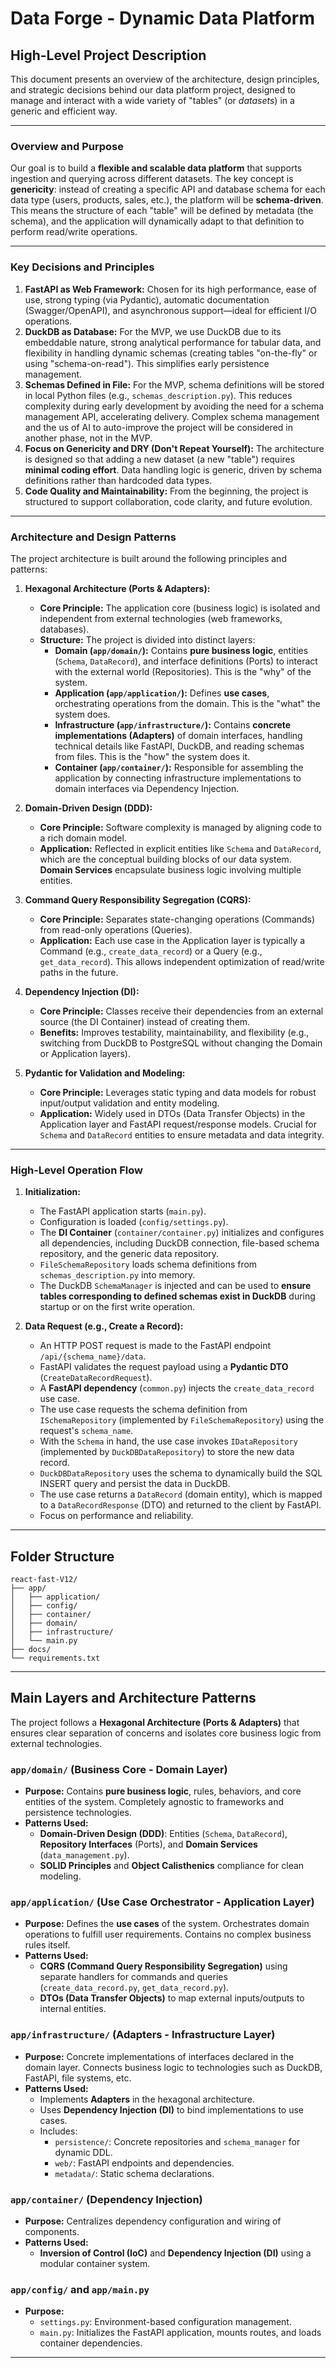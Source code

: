 # Data Forge - Dynamic Data Platform

## High-Level Project Description

This document presents an overview of the architecture, design principles, and strategic decisions behind our data platform project, designed to manage and interact with a wide variety of "tables" (or *datasets*) in a generic and efficient way.

---

### Overview and Purpose

Our goal is to build a **flexible and scalable data platform** that supports ingestion and querying across different datasets. The key concept is **genericity**: instead of creating a specific API and database schema for each data type (users, products, sales, etc.), the platform will be **schema-driven**. This means the structure of each "table" will be defined by metadata (the schema), and the application will dynamically adapt to that definition to perform read/write operations.

---

### Key Decisions and Principles

1.  **FastAPI as Web Framework:** Chosen for its high performance, ease of use, strong typing (via Pydantic), automatic documentation (Swagger/OpenAPI), and asynchronous support—ideal for efficient I/O operations.
2.  **DuckDB as Database:** For the MVP, we use DuckDB due to its embeddable nature, strong analytical performance for tabular data, and flexibility in handling dynamic schemas (creating tables "on-the-fly" or using "schema-on-read"). This simplifies early persistence management.
3.  **Schemas Defined in File:** For the MVP, schema definitions will be stored in local Python files (e.g., `schemas_description.py`). This reduces complexity during early development by avoiding the need for a schema management API, accelerating delivery. Complex schema management and the us of AI to auto-improve the project will be considered in another phase, not in the MVP.
4.  **Focus on Genericity and DRY (Don't Repeat Yourself):** The architecture is designed so that adding a new dataset (a new "table") requires **minimal coding effort**. Data handling logic is generic, driven by schema definitions rather than hardcoded data types.
5.  **Code Quality and Maintainability:** From the beginning, the project is structured to support collaboration, code clarity, and future evolution.

---

### Architecture and Design Patterns

The project architecture is built around the following principles and patterns:

1.  **Hexagonal Architecture (Ports & Adapters):**
    * **Core Principle:** The application core (business logic) is isolated and independent from external technologies (web frameworks, databases).
    * **Structure:** The project is divided into distinct layers:
        * **Domain (`app/domain/`):** Contains **pure business logic**, entities (`Schema`, `DataRecord`), and interface definitions (Ports) to interact with the external world (Repositories). This is the "why" of the system.
        * **Application (`app/application/`):** Defines **use cases**, orchestrating operations from the domain. This is the "what" the system does.
        * **Infrastructure (`app/infrastructure/`):** Contains **concrete implementations (Adapters)** of domain interfaces, handling technical details like FastAPI, DuckDB, and reading schemas from files. This is the "how" the system does it.
        * **Container (`app/container/`):** Responsible for assembling the application by connecting infrastructure implementations to domain interfaces via Dependency Injection.

2.  **Domain-Driven Design (DDD):**
    * **Core Principle:** Software complexity is managed by aligning code to a rich domain model.
    * **Application:** Reflected in explicit entities like `Schema` and `DataRecord`, which are the conceptual building blocks of our data system. **Domain Services** encapsulate business logic involving multiple entities.

3.  **Command Query Responsibility Segregation (CQRS):**
    * **Core Principle:** Separates state-changing operations (Commands) from read-only operations (Queries).
    * **Application:** Each use case in the Application layer is typically a Command (e.g., `create_data_record`) or a Query (e.g., `get_data_record`). This allows independent optimization of read/write paths in the future.

4.  **Dependency Injection (DI):**
    * **Core Principle:** Classes receive their dependencies from an external source (the DI Container) instead of creating them.
    * **Benefits:** Improves testability, maintainability, and flexibility (e.g., switching from DuckDB to PostgreSQL without changing the Domain or Application layers).

5.  **Pydantic for Validation and Modeling:**
    * **Core Principle:** Leverages static typing and data models for robust input/output validation and entity modeling.
    * **Application:** Widely used in DTOs (Data Transfer Objects) in the Application layer and FastAPI request/response models. Crucial for `Schema` and `DataRecord` entities to ensure metadata and data integrity.

---

### High-Level Operation Flow

1.  **Initialization:**
    * The FastAPI application starts (`main.py`).
    * Configuration is loaded (`config/settings.py`).
    * The **DI Container** (`container/container.py`) initializes and configures all dependencies, including DuckDB connection, file-based schema repository, and the generic data repository.
    * `FileSchemaRepository` loads schema definitions from `schemas_description.py` into memory.
    * The DuckDB `SchemaManager` is injected and can be used to **ensure tables corresponding to defined schemas exist in DuckDB** during startup or on the first write operation.

2.  **Data Request (e.g., Create a Record):**
    * An HTTP POST request is made to the FastAPI endpoint `/api/{schema_name}/data`.
    * FastAPI validates the request payload using a **Pydantic DTO** (`CreateDataRecordRequest`).
    * A **FastAPI dependency** (`common.py`) injects the `create_data_record` use case.
    * The use case requests the schema definition from `ISchemaRepository` (implemented by `FileSchemaRepository`) using the request's `schema_name`.
    * With the `Schema` in hand, the use case invokes `IDataRepository` (implemented by `DuckDBDataRepository`) to store the new data record.
    * `DuckDBDataRepository` uses the schema to dynamically build the SQL INSERT query and persist the data in DuckDB.
    * The use case returns a `DataRecord` (domain entity), which is mapped to a `DataRecordResponse` (DTO) and returned to the client by FastAPI.
	* Focus on performance and reliability.

---

## Folder Structure

```
react-fast-V12/
├── app/
│   ├── application/
│   ├── config/
│   ├── container/
│   ├── domain/
│   ├── infrastructure/
│   └── main.py
├── docs/
└── requirements.txt
```

---

## Main Layers and Architecture Patterns

The project follows a **Hexagonal Architecture (Ports & Adapters)** that ensures clear separation of concerns and isolates core business logic from external technologies.

### `app/domain/` (Business Core - Domain Layer)

* **Purpose:** Contains **pure business logic**, rules, behaviors, and core entities of the system. Completely agnostic to frameworks and persistence technologies.
* **Patterns Used:**
    * **Domain-Driven Design (DDD)**: Entities (`Schema`, `DataRecord`), **Repository Interfaces** (Ports), and **Domain Services** (`data_management.py`).
    * **SOLID Principles** and **Object Calisthenics** compliance for clean modeling.

### `app/application/` (Use Case Orchestrator - Application Layer)

* **Purpose:** Defines the **use cases** of the system. Orchestrates domain operations to fulfill user requirements. Contains no complex business rules itself.
* **Patterns Used:**
    * **CQRS (Command Query Responsibility Segregation)** using separate handlers for commands and queries (`create_data_record.py`, `get_data_record.py`).
    * **DTOs (Data Transfer Objects)** to map external inputs/outputs to internal entities.

### `app/infrastructure/` (Adapters - Infrastructure Layer)

* **Purpose:** Concrete implementations of interfaces declared in the domain layer. Connects business logic to technologies such as DuckDB, FastAPI, file systems, etc.
* **Patterns Used:**
    * Implements **Adapters** in the hexagonal architecture.
    * Uses **Dependency Injection (DI)** to bind implementations to use cases.
    * Includes:
        * `persistence/`: Concrete repositories and `schema_manager` for dynamic DDL.
        * `web/`: FastAPI endpoints and dependencies.
        * `metadata/`: Static schema declarations.

### `app/container/` (Dependency Injection)

* **Purpose:** Centralizes dependency configuration and wiring of components.
* **Patterns Used:**
    * **Inversion of Control (IoC)** and **Dependency Injection (DI)** using a modular container system.

### `app/config/` and `app/main.py`

* **Purpose:**
    * `settings.py`: Environment-based configuration management.
    * `main.py`: Initializes the FastAPI application, mounts routes, and loads container dependencies.

---
